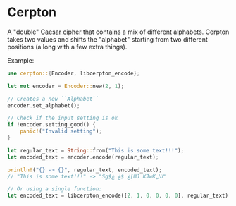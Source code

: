 # Cerpton

A "double" [Caesar cipher](https://en.wikipedia.org/wiki/Caesar_cipher) that contains a mix of different alphabets.
Cerpton takes two values and shifts the "alphabet" starting from two different positions (a long with a few extra
things).

Example:
```rust
use cerpton::{Encoder, libcerpton_encode};

let mut encoder = Encoder::new(2, 1);

// Creates a new ``Alphabet``
encoder.set_alphabet();

// Check if the input setting is ok
if !encoder.setting_good() {
    panic!("Invalid setting");
}

let regular_text = String::from("This is some text!!!");
let encoded_text = encoder.encode(regular_text);

println!("{} -> {}", regular_text, encoded_text);
// "This is some text!!!" -> "Sg$غ $غ غ[ШJ KJwKللل"

// Or using a single function:
let encoded_text = libcerpton_encode([2, 1, 0, 0, 0, 0], regular_text);
```

